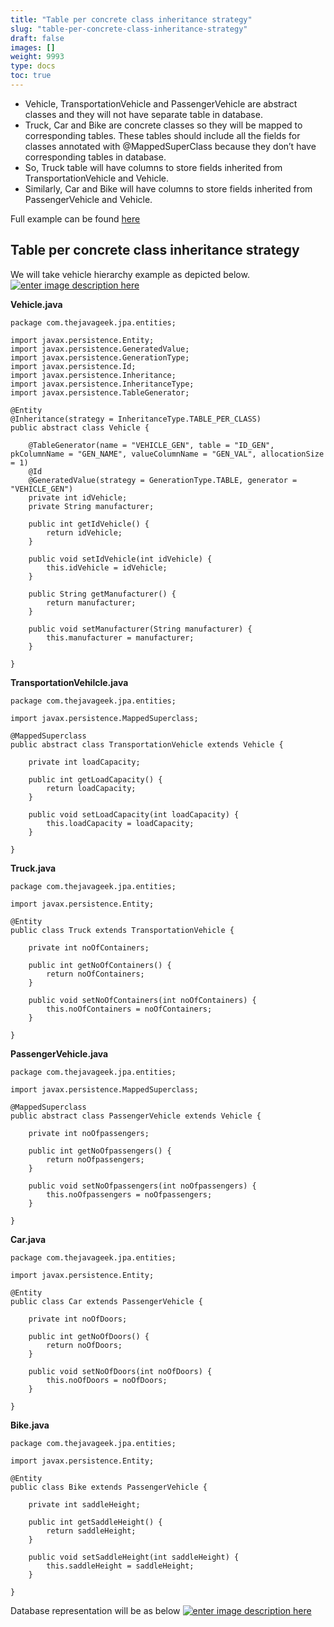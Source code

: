 ```yaml
---
title: "Table per concrete class inheritance strategy"
slug: "table-per-concrete-class-inheritance-strategy"
draft: false
images: []
weight: 9993
type: docs
toc: true
---
```


 - Vehicle, TransportationVehicle and PassengerVehicle are abstract
   classes and they will not have separate table in database.
 - Truck, Car and Bike are concrete classes so they will be mapped to
   corresponding tables. These tables should include all the fields for
   classes annotated with @MappedSuperClass because they don’t have
   corresponding tables in database.
 - So, Truck table will have columns to store fields inherited from
   TransportationVehicle and Vehicle.
 - Similarly, Car and Bike will have columns to store fields inherited
   from PassengerVehicle and Vehicle.

Full example can be found [here][1]


  [1]: http://www.thejavageek.com/2014/05/17/jpa-table-per-concrete-class-example/

## Table per concrete class inheritance strategy
We will take vehicle hierarchy example as depicted below. 
[![enter image description here][1]][1]

**Vehicle.java**

    package com.thejavageek.jpa.entities;
    
    import javax.persistence.Entity;
    import javax.persistence.GeneratedValue;
    import javax.persistence.GenerationType;
    import javax.persistence.Id;
    import javax.persistence.Inheritance;
    import javax.persistence.InheritanceType;
    import javax.persistence.TableGenerator;
    
    @Entity
    @Inheritance(strategy = InheritanceType.TABLE_PER_CLASS)
    public abstract class Vehicle {
    
        @TableGenerator(name = "VEHICLE_GEN", table = "ID_GEN", pkColumnName = "GEN_NAME", valueColumnName = "GEN_VAL", allocationSize = 1)
        @Id
        @GeneratedValue(strategy = GenerationType.TABLE, generator = "VEHICLE_GEN")
        private int idVehicle;
        private String manufacturer;
    
        public int getIdVehicle() {
            return idVehicle;
        }
    
        public void setIdVehicle(int idVehicle) {
            this.idVehicle = idVehicle;
        }
    
        public String getManufacturer() {
            return manufacturer;
        }
    
        public void setManufacturer(String manufacturer) {
            this.manufacturer = manufacturer;
        }
    
    }

**TransportationVehilcle.java**

    package com.thejavageek.jpa.entities;
    
    import javax.persistence.MappedSuperclass;
    
    @MappedSuperclass
    public abstract class TransportationVehicle extends Vehicle {
    
        private int loadCapacity;
    
        public int getLoadCapacity() {
            return loadCapacity;
        }
    
        public void setLoadCapacity(int loadCapacity) {
            this.loadCapacity = loadCapacity;
        }
    
    }

**Truck.java**

    package com.thejavageek.jpa.entities;
    
    import javax.persistence.Entity;
    
    @Entity
    public class Truck extends TransportationVehicle {
    
        private int noOfContainers;
    
        public int getNoOfContainers() {
            return noOfContainers;
        }
    
        public void setNoOfContainers(int noOfContainers) {
            this.noOfContainers = noOfContainers;
        }
    
    }

**PassengerVehicle.java**

    package com.thejavageek.jpa.entities;
    
    import javax.persistence.MappedSuperclass;
    
    @MappedSuperclass
    public abstract class PassengerVehicle extends Vehicle {
    
        private int noOfpassengers;
    
        public int getNoOfpassengers() {
            return noOfpassengers;
        }
    
        public void setNoOfpassengers(int noOfpassengers) {
            this.noOfpassengers = noOfpassengers;
        }
    
    }

**Car.java**

    package com.thejavageek.jpa.entities;
    
    import javax.persistence.Entity;
    
    @Entity
    public class Car extends PassengerVehicle {
    
        private int noOfDoors;
    
        public int getNoOfDoors() {
            return noOfDoors;
        }
    
        public void setNoOfDoors(int noOfDoors) {
            this.noOfDoors = noOfDoors;
        }
    
    }

**Bike.java**

    package com.thejavageek.jpa.entities;
    
    import javax.persistence.Entity;
    
    @Entity
    public class Bike extends PassengerVehicle {
    
        private int saddleHeight;
    
        public int getSaddleHeight() {
            return saddleHeight;
        }
    
        public void setSaddleHeight(int saddleHeight) {
            this.saddleHeight = saddleHeight;
        }
    
    }

Database representation will be as below
[![enter image description here][2]][2]


  [1]: http://i.stack.imgur.com/Kx9zd.png
  [2]: http://i.stack.imgur.com/MHMBh.png


